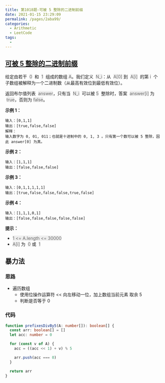 ```yaml
---
title: 第1018题-可被 5 整除的二进制前缀
date: 2021-01-15 23:29:09
permalink: /pages/2aba99/
categories:
  - Arithmetic
  - LeetCode
tags:
  -
---
```


## [可被 5 整除的二进制前缀](https://leetcode-cn.com/problems/binary-prefix-divisible-by-5/)

给定由若干  <font style="background: #eee; color: #666;">0</font>  和  <font style="background: #eee; color: #666;">1</font>  组成的数组 <font style="background: #eee; color: #666;">A</font>。我们定义  <font style="background: #eee; color: #666;">N_i</font>：从  <font style="background: #eee; color: #666;">A[0]</font> 到  <font style="background: #eee; color: #666;">A[i]</font>  的第 <font style="background: #eee; color: #666;">i</font>  个子数组被解释为一个二进制数（从最高有效位到最低有效位）。

返回布尔值列表  <font style="background: #eee; color: #666;">answer</font>，只有当  <font style="background: #eee; color: #666;">N_i</font>  可以被 <font style="background: #eee; color: #666;">5</font>  整除时，答案  <font style="background: #eee; color: #666;">answer[i]</font> 为  <font style="background: #eee; color: #666;">true</font>，否则为 <font style="background: #eee; color: #666;">false</font>。

**示例 1：**

```
输入：[0,1,1]
输出：[true,false,false]
解释：
输入数字为 0, 01, 011；也就是十进制中的 0, 1, 3 。只有第一个数可以被 5 整除，因此 answer[0] 为真。
```

<!-- more -->

**示例 2：**

```
输入：[1,1,1]
输出：[false,false,false]
```

**示例 3：**

```
输入：[0,1,1,1,1,1]
输出：[true,false,false,false,true,false]
```

**示例 4：**

```
输入：[1,1,1,0,1]
输出：[false,false,false,false,false]
```

**提示：**

- <font style="background: #eee; color: #666;">1 <= A.length <= 30000</font>
- <font style="background: #eee; color: #666;">A[i]</font> 为  <font style="background: #eee; color: #666;">0</font> 或  <font style="background: #eee; color: #666;">1</font>

## 暴力法

### 思路

- 遍历数组
  - 使用位操作运算符 << 向左移动一位，加上数组当前元素 取余 5
  - 判断是否等于 0

### 代码

```TypeScript
function prefixesDivBy5(A: number[]): boolean[] {
  const arr: boolean[] = []
  let acc: number = 0

  for (const v of A) {
    acc = ((acc << 1) + v) % 5

    arr.push(acc === 0)
  }

  return arr
}
```
